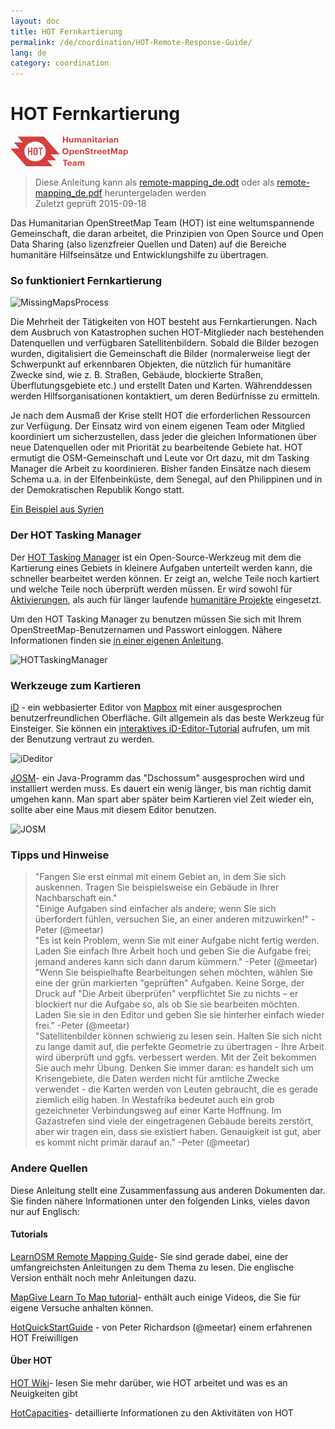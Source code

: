 ```yaml
---
layout: doc
title: HOT Fernkartierung  
permalink: /de/coordination/HOT-Remote-Response-Guide/ 
lang: de
category: coordination
---
```


# HOT Fernkartierung   

![HotGuideLogo](/images/hot-logo.png)  

> Diese Anleitung kann als [remote-mapping_de.odt](/files/remote-mapping_de.odt) oder als [remote-mapping_de.pdf](/files/remote-mapping_de.pdf) heruntergeladen werden  
> Zuletzt geprüft 2015-09-18  

Das Humanitarian OpenStreetMap Team (HOT) ist eine weltumspannende Gemeinschaft, die daran arbeitet, die Prinzipien von Open Source und Open Data Sharing (also lizenzfreier Quellen und Daten) auf die Bereiche humanitäre Hilfseinsätze und Entwicklungshilfe zu übertragen.  

### So funktioniert Fernkartierung 

![MissingMapsProcess](http://hot.openstreetmap.org/sites/default/files/styles/large/public/process.png?itok=jlAYWov0)  

Die Mehrheit der Tätigkeiten von HOT besteht aus Fernkartierungen. Nach dem Ausbruch von Katastrophen suchen HOT-Mitglieder nach bestehenden Datenquellen und verfügbaren Satellitenbildern. Sobald die Bilder bezogen wurden, digitalisiert die Gemeinschaft die Bilder (normalerweise liegt der Schwerpunkt auf erkennbaren Objekten, die nützlich für humanitäre Zwecke sind, wie z. B. Straßen, Gebäude, blockierte Straßen, Überflutungsgebiete etc.) und erstellt Daten und Karten. Währenddessen werden Hilfsorganisationen kontaktiert, um deren Bedürfnisse zu ermitteln.  

Je nach dem Ausmaß der Krise stellt HOT die erforderlichen Ressourcen zur Verfügung. Der Einsatz wird von einem eigenen Team oder Mitglied koordiniert um sicherzustellen, dass jeder die gleichen Informationen über neue Datenquellen oder mit Priorität zu bearbeitende Gebiete hat. HOT ermutigt die OSM-Gemeinschaft und Leute vor Ort dazu, mit dm Tasking Manager die Arbeit zu koordinieren. Bisher fanden Einsätze nach diesem Schema u.a. in der Elfenbeinküste, dem Senegal, auf den Philippinen und in der Demokratischen Republik Kongo statt.  

[Ein Beispiel aus Syrien](http://hot.openstreetmap.org/updates/2013-01-28_syria_activation)  

### Der HOT Tasking Manager 

Der [HOT Tasking Manager](http://tasks.hotosm.org/) ist ein Open-Source-Werkzeug mit dem die Kartierung eines Gebiets in kleinere Aufgaben unterteilt werden kann, die schneller bearbeitet werden können. Er zeigt an, welche Teile noch kartiert und welche Teile noch überprüft werden müssen. Er wird sowohl für [Aktivierungen](http://wiki.openstreetmap.org/wiki/HOT_activation), als auch für länger laufende [humanitäre Projekte](http://hot.openstreetmap.org/projects) eingesetzt.  

Um den HOT Tasking Manager zu benutzen müssen Sie sich mit Ihrem OpenStreetMap-Benutzernamen und Passwort einloggen. Nähere Informationen finden sie [in einer eigenen Anleitung](/de/coordination/tasking-manager/).  

![HOTTaskingManager](http://hot.openstreetmap.org/sites/default/files/styles/large/public/task_manager_v2_screenshot_CAR_example.png?itok=Q35ytxKl)  

### Werkzeuge zum Kartieren 

[iD](/de/beginner/id-editor/) - ein webbasierter Editor von [Mapbox](www.mapbox.com) mit einer ausgesprochen benutzerfreundlichen Oberfläche. Gilt allgemein als das beste Werkzeug für Einsteiger. Sie können ein [interaktives iD-Editor-Tutorial](http://ideditor.com/) aufrufen, um mit der Benutzung vertraut zu werden.  

![iDeditor](https://blog.openstreetmap.org/wp-content/uploads/2013/08/id-editor-sotm-us-2013-venue-screenshot.png)  


[JOSM](https://josm.openstreetmap.de/)- ein Java-Programm das "Dschossum" ausgesprochen wird und installiert werden muss. Es dauert ein wenig länger, bis man richtig damit umgehen kann. Man spart aber später beim Kartieren viel Zeit wieder ein, sollte aber eine Maus mit diesem Editor benutzen.  

![JOSM](http://njgeo.org/wp-content/uploads/2010/07/josm_osm_editor.png)  

### Tipps und Hinweise

> "Fangen Sie erst einmal mit einem Gebiet an, in dem Sie sich auskennen. Tragen Sie beispielsweise ein Gebäude in Ihrer Nachbarschaft ein."  
> "Einige Aufgaben sind einfacher als andere; wenn Sie sich überfordert fühlen, versuchen Sie, an einer anderen mitzuwirken!" -Peter (@meetar)  
> "Es ist kein Problem, wenn Sie mit einer Aufgabe nicht fertig werden. Laden Sie einfach Ihre Arbeit hoch und geben Sie die Aufgabe frei; jemand anderes kann sich dann darum kümmern." -Peter (@meetar)  
> "Wenn Sie beispielhafte Bearbeitungen sehen möchten, wählen Sie eine der grün markierten "geprüften" Aufgaben. Keine Sorge, der Druck auf "Die Arbeit überprüfen" verpflichtet Sie zu nichts – er blockiert nur die Aufgabe so, als ob Sie sie bearbeiten möchten. Laden Sie sie in den Editor und geben Sie sie hinterher einfach wieder frei." -Peter (@meetar)  
> "Satellitenbilder können schwierig zu lesen sein. Halten Sie sich nicht zu lange damit auf, die perfekte Geometrie zu übertragen - Ihre Arbeit wird überprüft und ggfs. verbessert werden. Mit der Zeit bekommen Sie auch mehr Übung. Denken Sie immer daran: es handelt sich um Krisengebiete, die Daten werden nicht für amtliche Zwecke verwendet - die Karten werden von Leuten gebraucht, die es gerade ziemlich eilig haben. In Westafrika bedeutet auch ein grob gezeichneter Verbindungsweg auf einer Karte Hoffnung. Im Gazastrefen sind viele der eingetragenen Gebäude bereits zerstört, aber wir tragen ein, dass sie existiert haben. Genauigkeit ist gut, aber es kommt nicht primär darauf an." -Peter (@meetar)  
 
### Andere Quellen 

Diese Anleitung stellt eine Zusammenfassung aus anderen Dokumenten dar. Sie finden nähere Informationen unter den folgenden Links, vieles davon nur auf Englisch:  

#### Tutorials

[LearnOSM Remote Mapping Guide](/de/coordination/remote/)- Sie sind gerade dabei, eine der umfangreichsten Anleitungen zu dem Thema zu lesen. Die englische Version enthält noch mehr Anleitungen dazu.  

[MapGive Learn To Map tutorial](http://mapgive.state.gov/learn-to-map/)- enthält auch einige Videos, die Sie für eigene Versuche anhalten können.  

[HotQuickStartGuide](https://gist.github.com/meetar/b9929dfec129d1d7f5f2) - von Peter Richardson (@meetar) einem erfahrenen HOT Freiwilligen  

#### Über HOT 

[HOT Wiki](http://wiki.openstreetmap.org/wiki/Humanitarian_OSM_Team)-  lesen Sie mehr darüber, wie HOT arbeitet und was es an Neuigkeiten gibt  

[HotCapacities](http://hot.openstreetmap.org/about/hot_capacities)- detaillierte Informationen zu den Aktivitäten von HOT  